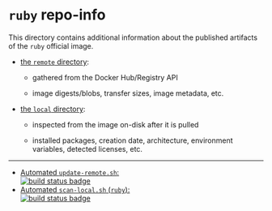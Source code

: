# `ruby` repo-info

This directory contains additional information about the published artifacts of the `ruby` official image.

-	[the `remote` directory](remote/):

	-	gathered from the Docker Hub/Registry API

	-	image digests/blobs, transfer sizes, image metadata, etc.

-	[the `local` directory](local/):

	-	inspected from the image on-disk after it is pulled

	-	installed packages, creation date, architecture, environment variables, detected licenses, etc.

---

-	[Automated `update-remote.sh`:  
	![build status badge](https://doi-janky.infosiftr.net/job/repo-info/job/remote/badge/icon)](https://doi-janky.infosiftr.net/job/repo-info/job/remote/)
-	[Automated `scan-local.sh` (`ruby`):  
	![build status badge](https://doi-janky.infosiftr.net/job/repo-info/job/local/job/ruby/badge/icon)](https://doi-janky.infosiftr.net/job/repo-info/job/local/job/ruby)
